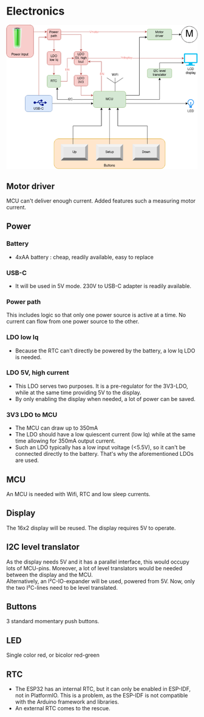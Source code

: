 # Electronics
![architecture](./architecture.drawio.png)

## Motor driver
MCU can't deliver enough current.  Added features such a measuring motor current.

## Power
### Battery
* 4xAA battery : cheap, readily available, easy to replace

### USB-C
* It will be used in 5V mode.  230V to USB-C adapter is readily available.

### Power path
This includes logic so that only one power source is active at a time.  No current can flow from one power source to the other.

### LDO low Iq
* Because the RTC can't directly be powered by the battery, a low Iq LDO is needed.

### LDO 5V, high current
* This LDO serves two purposes.  It is a pre-regulator for the 3V3-LDO, while at the same time providing 5V to the display.
* By only enabling the display when needed, a lot of power can be saved.

### 3V3 LDO to MCU
* The MCU can draw up to 350mA
* The LDO should have a low quiescent current (low Iq) while at the same time allowing for 350mA output current.
* Such an LDO typically has a low input voltage (<5.5V), so it can't be connected directly to the battery.  That's why the aforementioned LDOs are used.

## MCU
An MCU is needed with Wifi, RTC and low sleep currents.

## Display
The 16x2 display will be reused.  The display requires 5V to operate.

## I2C level translator
As the display needs 5V and it has a parallel interface, this would occupy lots of MCU-pins.  Moreover, a lot of level translators would be needed between the display and the MCU.  
Alternatively, an I²C-IO-expander will be used, powered from 5V.  Now, only the two I²C-lines need to be level translated.

## Buttons
3 standard momentary push buttons.

## LED
Single color red, or bicolor red-green

## RTC
* The ESP32 has an internal RTC, but it can only be enabled in ESP-IDF, not in PlatformIO.  This is a problem, as the ESP-IDF is not compatible with the Arduino framework and libraries.
* An external RTC comes to the rescue.